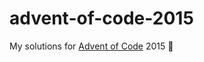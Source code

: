 # advent-of-code-2015
My solutions for [Advent of Code](http://adventofcode.com/) 2015 :christmas_tree:
